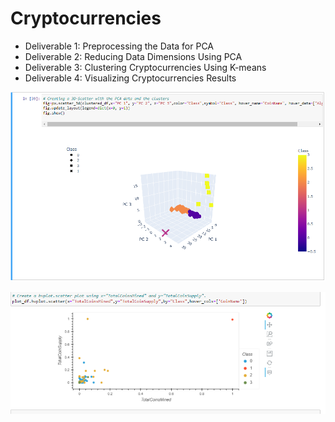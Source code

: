 # Cryptocurrencies 

* Deliverable 1: Preprocessing the Data for PCA
* Deliverable 2: Reducing Data Dimensions Using PCA
* Deliverable 3: Clustering Cryptocurrencies Using K-means
* Deliverable 4: Visualizing Cryptocurrencies Results

![3d print](https://github.com/yamyams97/Crypto_Clustering/blob/main/3D%20print.png)

![Scatter plot](https://github.com/yamyams97/Crypto_Clustering/blob/main/Scatter%20plot.png)
